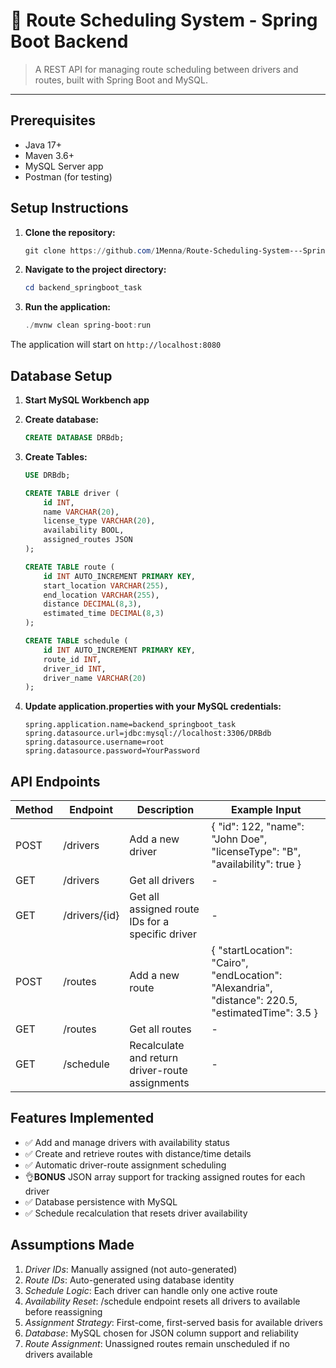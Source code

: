 # 🚗 Route Scheduling System - Spring Boot Backend

> A REST API for managing route scheduling between drivers and routes, built with Spring Boot and MySQL.

---

## Prerequisites

- Java 17+
- Maven 3.6+
- MySQL Server app
- Postman (for testing)

## Setup Instructions

1. **Clone the repository:**
   ```powershell
   git clone https://github.com/1Menna/Route-Scheduling-System---Spring-Boot-Backend.git
   ```

2. **Navigate to the project directory:**
   ```powershell
   cd backend_springboot_task
   ```

3. **Run the application:**
   ```powershell
   ./mvnw clean spring-boot:run
   ```

The application will start on `http://localhost:8080`

## Database Setup

1. **Start MySQL Workbench app**

2. **Create database:**
   ```sql
   CREATE DATABASE DRBdb;
   ```

3. **Create Tables:**
   ```sql
   USE DRBdb;
   
   CREATE TABLE driver (
       id INT,
       name VARCHAR(20),
       license_type VARCHAR(20),
       availability BOOL,
       assigned_routes JSON  
   );
   
   CREATE TABLE route (
       id INT AUTO_INCREMENT PRIMARY KEY,
       start_location VARCHAR(255),
       end_location VARCHAR(255),
       distance DECIMAL(8,3),
       estimated_time DECIMAL(8,3) 
   );
   
   CREATE TABLE schedule (
       id INT AUTO_INCREMENT PRIMARY KEY,
       route_id INT,
       driver_id INT,
       driver_name VARCHAR(20)
   );
   ```

4. **Update application.properties with your MySQL credentials:**
   ```properties
   spring.application.name=backend_springboot_task
   spring.datasource.url=jdbc:mysql://localhost:3306/DRBdb
   spring.datasource.username=root
   spring.datasource.password=YourPassword
   ```

## API Endpoints

| Method | Endpoint | Description | Example Input |
|--------|---------|-------------|---------------|
| POST   | /drivers | Add a new driver | { "id": 122, "name": "John Doe", "licenseType": "B", "availability": true }  |
| GET    | /drivers | Get all drivers | - |
| GET    | /drivers/{id} | Get all assigned route IDs for a specific driver | - |
| POST   | /routes | Add a new route | { "startLocation": "Cairo", "endLocation": "Alexandria", "distance": 220.5, "estimatedTime": 3.5 }  |
| GET    | /routes | Get all routes | - |
| GET    | /schedule | Recalculate and return driver-route assignments | - |

## Features Implemented

- ✅ Add and manage drivers with availability status
- ✅ Create and retrieve routes with distance/time details
- ✅ Automatic driver-route assignment scheduling
- 👌**BONUS** JSON array support for tracking assigned routes for each driver
- ✅ Database persistence with MySQL
- ✅ Schedule recalculation that resets driver availability

## Assumptions Made

1. *Driver IDs*: Manually assigned (not auto-generated)
2. *Route IDs*: Auto-generated using database identity
3. *Schedule Logic*: Each driver can handle only one active route
4. *Availability Reset*: /schedule endpoint resets all drivers to available before reassigning
5. *Assignment Strategy*: First-come, first-served basis for available drivers
6. *Database*: MySQL chosen for JSON column support and reliability
7. *Route Assignment*: Unassigned routes remain unscheduled if no drivers available

